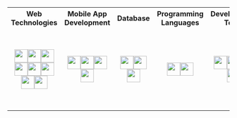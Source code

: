 <div>
  <table>
    <tr>
      <th width=15%>Web Technologies</th>
      <th width=15%>Mobile App Development</th>
      <th width=15%>Database</th>
      <th width=15%>Programming Languages</th>
      <th width=15%>Development Tools</th>
      <th width=12%>Design Tools</th>
    </tr>
    <tr>
      <td align="center"><img width=30 height=30 src="https://github.com/PiyushSaklani/PiyushSaklani/assets/102040741/8f26efe7-b2dd-4f50-846b-edc6c935a8d3"><img width=30 height=30 src="https://github.com/PiyushSaklani/PiyushSaklani/assets/102040741/48f572b0-b4bc-42b5-9ec6-e893414f510b"><img width=30 height=30 src="https://github.com/PiyushSaklani/PiyushSaklani/assets/102040741/9c7f31b9-db18-4350-98ee-2463dcf6320b"><img width=30 height=30 src="https://github.com/PiyushSaklani/PiyushSaklani/assets/102040741/c6496171-9438-4ae5-b9ef-80893389e2e4"><img width=30 height=30 src="https://github.com/PiyushSaklani/PiyushSaklani/assets/102040741/fb5757cd-c8d1-4dcf-929e-95dcd8e26a9e"><img width=30 height=30 src="https://github.com/PiyushSaklani/PiyushSaklani/assets/102040741/9dd841f4-7c1d-4add-81da-a3072a89a891"><img width=30 height=30 src="https://github.com/PiyushSaklani/PiyushSaklani/assets/102040741/892a5fe4-1817-4202-b949-86e04d9806ac"><img width=30 height=30 src="https://github.com/PiyushSaklani/PiyushSaklani/assets/102040741/36e7d368-3a7e-4a14-b1e7-ab480b827e9c"></td>
      <td align="center"><img width=30 height=30 src="https://github.com/PiyushSaklani/PiyushSaklani/assets/102040741/7186a5b2-45bb-4a31-921b-74b8c1c03682"><img width=30 height=30 src="https://github.com/PiyushSaklani/PiyushSaklani/assets/102040741/c209155e-2466-46d1-839c-9d468f80e64f"><img width=30 height=30 src="https://github.com/PiyushSaklani/PiyushSaklani/assets/102040741/37721ff2-afc2-4efc-8fba-d60f626e2a82"><img width=30 height=30 src="https://github.com/PiyushSaklani/PiyushSaklani/assets/102040741/fc10ee04-9df3-4289-a984-291ba88d21a4"></td>
      <td align="center"><img width=30 height=30 src="https://github.com/PiyushSaklani/PiyushSaklani/assets/102040741/581330a6-d2bb-4b86-8605-c78914071a2d"><img width=30 height=30 src="https://github.com/PiyushSaklani/PiyushSaklani/assets/102040741/70deb4c5-a435-400f-b99b-f897e4bfed2b"><img width=30 height=30 src="https://github.com/PiyushSaklani/PiyushSaklani/assets/102040741/803adcb5-7342-4fa4-92f1-3f04286bf915"></td>
      <td align="center"><img width=30 height=30 src="https://github.com/PiyushSaklani/PiyushSaklani/assets/102040741/5c924b9b-19d9-4326-847a-6385f3434ba0"><img width=30 height=30 src="https://github.com/PiyushSaklani/PiyushSaklani/assets/102040741/607255ab-e43b-4ab1-bfe2-4b3d20a05995"></td>
      <td align="center"><img width=30 height=30 src="https://github.com/PiyushSaklani/PiyushSaklani/assets/102040741/228e7d1a-b8f9-480f-978a-5adde6eeba9e"><img width=30 height=30 src="https://github.com/PiyushSaklani/PiyushSaklani/assets/102040741/6dbb31f6-168f-4676-b952-9b82fae32907"><img width=30 height=30 src="https://github.com/PiyushSaklani/PiyushSaklani/assets/102040741/17a71876-bab4-48b9-90c7-bdbf3cb12ba3"><img width=30 height=30 src="https://github.com/PiyushSaklani/PiyushSaklani/assets/102040741/e222a97c-fa53-45ff-885f-845de5b10f9b"></td>
      <td align="center"><img width=30 height=30 src="https://github.com/PiyushSaklani/PiyushSaklani/assets/102040741/adbe94b3-84e8-4944-8c66-62c0bc6585fa"><img width=30 height=30 src="https://github.com/PiyushSaklani/PiyushSaklani/assets/102040741/6baee88c-51b2-4151-ac61-b732283023ff"><img width=30 height=30 src="https://github.com/PiyushSaklani/PiyushSaklani/assets/102040741/de86ccd3-85cc-4d83-bc7a-03b2a7bb9ba6"><img width=30 height=30 src="https://github.com/PiyushSaklani/PiyushSaklani/assets/102040741/54411026-60d4-47ef-b7fb-5177845189ae"><img width=30 height=30 src="https://github.com/PiyushSaklani/PiyushSaklani/assets/102040741/cd92a827-8518-4c22-bd41-a42decb5d732"><img width=30 height=30 src="https://github.com/PiyushSaklani/PiyushSaklani/assets/102040741/c4c98259-dc4e-4538-a634-6395785aeb34"></td>
    </tr>
  </table>
</div>
